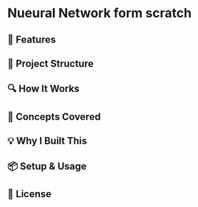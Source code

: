 # Nueural Network form scratch

## 🚀 Features

## 📂 Project Structure

## 🔍 How It Works

## 🧠 Concepts Covered

## 💡 Why I Built This

## 📦 Setup & Usage

## 📄 License
